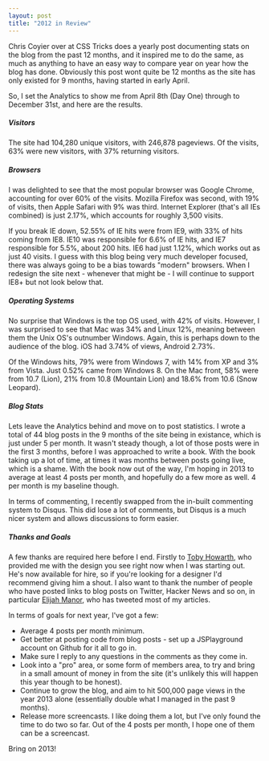 ```yaml
---
layout: post
title: "2012 in Review"
---
```


Chris Coyier over at CSS Tricks does a yearly post documenting stats on the blog from the past 12 months, and it inspired me to do the same, as much as anything to have an easy way to compare year on year how the blog has done. Obviously this post wont quite be 12 months as the site has only existed for 9 months, having started in early April.

So, I set the Analytics to show me from April 8th (Day One) through to December 31st, and here are the results.

##### Visitors

The site had 104,280 unique visitors, with 246,878 pageviews. Of the visits, 63% were new visitors, with 37% returning visitors.

##### Browsers

I was delighted to see that the most popular browser was Google Chrome, accounting for over 60% of the visits. Mozilla Firefox was second, with 19% of visits, then Apple Safari with 9% was third. Internet Explorer (that's all IEs combined) is just 2.17%, which accounts for roughly 3,500 visits.

If you break IE down, 52.55% of IE hits were from IE9, with 33% of hits coming from IE8. IE10 was responsible for 6.6% of IE hits, and IE7 responsible for 5.5%, about 200 hits. IE6 had just 1.12%, which works out as just 40 visits. I guess with this blog being very much developer focused, there was always going to be a bias towards "modern" browsers. When I redesign the site next - whenever that might be - I will continue to support IE8+ but not look below that.

##### Operating Systems

No surprise that Windows is the top OS used, with 42% of visits. However, I was surprised to see that Mac was 34% and Linux 12%, meaning between them the Unix OS's outnumber Windows. Again, this is perhaps down to the audience of the blog. iOS had 3.74% of views, Android 2.73%.

Of the Windows hits, 79% were from Windows 7, with 14% from XP and 3% from Vista. Just 0.52% came from Windows 8. On the Mac front, 58% were from 10.7 (Lion), 21% from 10.8 (Mountain Lion) and 18.6% from 10.6 (Snow Leopard).

##### Blog Stats

Lets leave the Analytics behind and move on to post statistics. I wrote a total of 44 blog posts in the 9 months of the site being in existance, which is just under 5 per month. It wasn't steady though, a lot of those posts were in the first 3 months, before I was approached to write a book. With the book taking up a lot of time, at times it was months between posts going live, which is a shame. With the book now out of the way, I'm hoping in 2013 to average at least 4 posts per month, and hopefully do a few more as well. 4 per month is my baseline though.

In terms of commenting, I recently swapped from the in-built commenting system to Disqus. This did lose a lot of comments, but Disqus is a much nicer system and allows discussions to form easier.

##### Thanks and Goals

A few thanks are required here before I end. Firstly to [Toby Howarth](http://tobyhowarth.co.uk/), who provided me with the design you see right now when I was starting out. He's now available for hire, so if you're looking for a designer I'd recommend giving him a shout. I also want to thank the number of people who have posted links to blog posts on Twitter, Hacker News and so on, in particular [Elijah Manor](http://twitter.com/elijahmanor), who has tweeted most of my articles.

In terms of goals for next year, I've got a few:

* Average 4 posts per month minimum.
* Get better at posting code from blog posts - set up a JSPlayground account on Github for it all to go in.
* Make sure I reply to any questions in the comments as they come in.
* Look into a "pro" area, or some form of members area, to try and bring in a small amount of money in from the site (it's unlikely this will happen this year though to be honest).
* Continue to grow the blog, and aim to hit 500,000 page views in the year 2013 alone (essentially double what I managed in the past 9 months).
* Release more screencasts. I like doing them a lot, but I've only found the time to do two so far. Out of the 4 posts per month, I hope one of them can be a screencast.

Bring on 2013!
